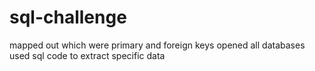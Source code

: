 # sql-challenge

mapped out which were primary and foreign keys
opened all databases
used sql code to extract specific data
